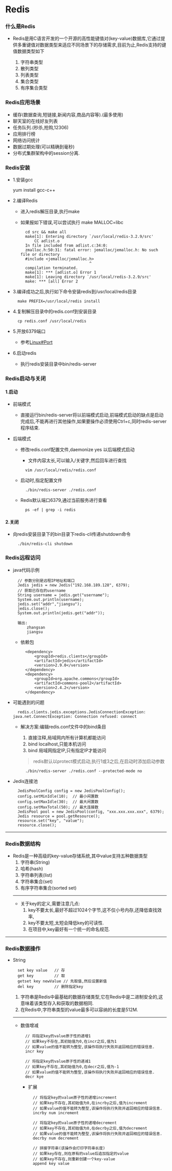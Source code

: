 # Redis

### 什么是Redis

- Redis是用C语言开发的一个开源的高性能键值对(key-value)数据库,它通过提供多重键值对数据类型来适应不同场景下的存储需求,目前为止,Redis支持的键值数据类型如下

    1. 字符串类型
    2. 散列类型
    3. 列表类型
    4. 集合类型
    5. 有序集合类型

### Redis应用场景

- 缓存(数据查询,短链接,新闻内容,商品内容等).(最多使用)
- 聊天室的在线好友列表
- 任务队列.(秒杀,抢购,12306)
- 应用排行榜
- 网络访问统计
- 数据过期处理(可以精确到毫秒)
- 分布式集群架构中的session分离.

### Redis安装

- 1.安装gcc

    yum install gcc-c++

- 2.编译Redis
    - 进入redis解压目录,执行make
    - 如果报如下错误,可以尝试执行 make MALLOC=libc

            cd src && make all
            make[1]: Entering directory `/usr/local/redis-3.2.9/src'
                CC adlist.o
            In file included from adlist.c:34:0:
            zmalloc.h:50:31: fatal error: jemalloc/jemalloc.h: No such file or directory
            #include <jemalloc/jemalloc.h>
                                        ^
            compilation terminated.
            make[1]: *** [adlist.o] Error 1
            make[1]: Leaving directory `/usr/local/redis-3.2.9/src'
            make: *** [all] Error 2

- 3.编译成功之后,执行如下命令安装redis到/usr/local/redis目录

        make PREFIX=/usr/local/redis install

- 4.复制解压目录中的redis.conf到安装目录

        cp redis.conf /usr/local/redis

- 5.开放6379端口

    - 参考[Linux#Port](../linux/Port.md)

- 6.启动redis

    - 执行redis安装目录中bin/redis-server

### Redis启动与关闭

#### 1.启动
- 前端模式
    
    - 直接运行bin/redis-server将以前端模式启动,前端模式启动的缺点是启动完成后,不能再进行其他操作,如果要操作必须使用Ctrl+c,同时redis-server程序结束.

- 后端模式

    - 修改redis.conf配置文件,daemonize yes 以后端模式启动
        - 文件内容太长,可以输入/关键字,然后回车进行查找
        >        
            vim /usr/local/redis/redis.conf

    - 启动时,指定配置文件

            ./bin/redis-server ./redis.conf

    - Redis默认端口6379,通过当前服务进行查看
    
            ps -ef | grep -i redis

#### 2.关闭

- 向redis安装目录下的bin目录下redis-cli传递shutdown命令

        ./bin/redis-cli shutdown

### Redis远程访问

- java代码示例

        // 参数分别是远程IP地址和端口
        Jedis jedis = new Jedis("192.168.189.128", 6379);
        // 获取已存在的username
        String username = jedis.get("username");
        System.out.println(username);
        jedis.set("addr","jiangsu");
        jedis.close();
        System.out.println(jedis.get("addr"));

        输出:
            zhangsan
            jiangsu

    - 依赖包

            <dependency>
                <groupId>redis.clients</groupId>
                <artifactId>jedis</artifactId>
                <version>2.9.0</version>
            </dependency>
            <dependency>
                <groupId>org.apache.commons</groupId>
                <artifactId>commons-pool2</artifactId>
                <version>2.4.2</version>
            </dependency>

- 可能遇到的问题

        redis.clients.jedis.exceptions.JedisConnectionException: java.net.ConnectException: Connection refused: connect
    
    - 解决方案:编辑redis.conf文件中的bind条目
        1. 直接注释,局域网内所有计算机都能访问
        2. bind localhost,只能本机访问
        3. bind 局域网指定IP,只有指定IP才能访问

        > redis默认以protect模式启动,执行1或3之后,在启动时添加启动参数

            ./bin/redis-server ./redis.conf --protected-mode no

- Jedis连接池

        JedisPoolConfig config = new JedisPoolConfig();
        config.setMinIdle(10);  // 最小闲置数
        config.setMaxIdle(30);  // 最大闲置数
        config.setMaxTotal(50); // 最大连接数
        JedisPool pool = new JedisPool(config, "xxx.xxx.xxx.xxx", 6379);
        Jedis resource = pool.getResource();
        resource.set("key", "value");
        resource.close();
---

### Redis数据结构

- Redis是一种高级的key-value存储系统,其中value支持五种数据类型
    1. 字符串(String)
    2. 哈希(hash)
    3. 字符串列表(list)
    4. 字符串集合(set)
    5. 有序字符串集合(sorted set)
    ---
    - 关于key的定义,需要注意几点:
        1. key不要太长,最好不超过1024个字节,这不仅小号内存,还降低查找效率,
        2. key不要太短,太短会降低key的可读性.
        3. 在项目中,key最好有一个统一的命名规范.
---

### Redis数据操作
- String

        set key value   // 存
        get key         // 取
        getset key newValue // 先取值,然后设置新值
        del key         // 删除指定key

    1. 字符串是Redis中最基础的数据存储类型,它在Redis中是二进制安全的,这意味着该类型存入和获取的数据相同.
    2. 在Redis中,字符串类型的value最多可以容纳的长度是512M.
    ---
    
    - 数值增减

            // 将指定key的value原子性的递增1
            // 如果key不存在,其初始值为0,在incr之后,值为1
            // 如果value的值不能转为整型,该操作将执行失败并返回相应的错误信息.
            incr key

            // 将指定key的value原子性的递减1
            // 如果key不存在,其初始值为0,在decr之后,值为-1
            // 如果value的值不能转为整型,该操作将执行失败并返回相应的错误信息.
            decr kye

        - 扩展

                // 将指定key的value原子性的递增increment
                // 如果key不存在,其初始值为0,在incrby之后,值为increment
                // 如果value的值不能转为整型,该操作将执行失败并返回相应的错误信息.
                incrby num increment

                // 将指定key的value原子性的递增decrement
                // 如果key不存在,其初始值为0,在decrby之后,值为decrement
                // 如果value的值不能转为整型,该操作将执行失败并返回相应的错误信息.
                decrby num decrement

                // 拼接字符串(该操作会打印字符串长度)
                // 如果key存在,则在原有的value后追加指定的value
                // 如果key不存在,则重新创建一个key-value
                append key value